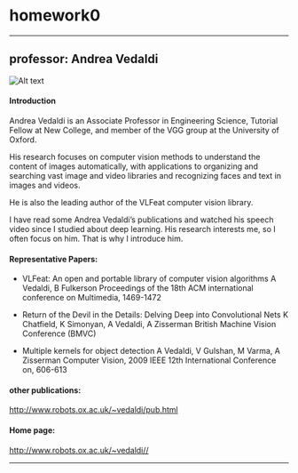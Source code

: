 # homework0
-------

## professor: Andrea Vedaldi
![Alt text](http://www.robots.ox.ac.uk/~vedaldi/images/vedaldi.jpg)
#### Introduction

Andrea Vedaldi is an Associate Professor in Engineering Science, Tutorial Fellow at New College, and member of the VGG group at the University of Oxford.

His research focuses on computer vision methods to understand the content of images automatically, with applications to organizing and searching vast image and video libraries and recognizing faces and text in images and videos.

He is also the leading author of the VLFeat computer vision library.

I have read some Andrea Vedaldi’s publications and watched his speech video since I studied about deep learning. His research interests me, so I often focus on him. That is why I introduce him.

#### Representative Papers:
  * VLFeat: An open and portable library of computer vision algorithms
      A Vedaldi, B Fulkerson
      Proceedings of the 18th ACM international conference on Multimedia, 1469-1472

  * Return of the Devil in the Details: Delving Deep into Convolutional Nets
      K Chatfield, K Simonyan, A Vedaldi, A Zisserman
      British Machine Vision Conference (BMVC)
      
  * Multiple kernels for object detection
      A Vedaldi, V Gulshan, M Varma, A Zisserman
      Computer Vision, 2009 IEEE 12th International Conference on, 606-613
      
#### other publications:
http://www.robots.ox.ac.uk/~vedaldi/pub.html

#### Home page:
http://www.robots.ox.ac.uk/~vedaldi//

---


